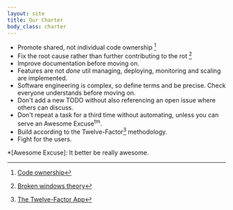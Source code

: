 ```yaml
---
layout: site
title: Our Charter
body_class: charter
---
```


* Promote shared, not individual code ownership [^1]
* Fix the root cause rather than further contributing to
the rot [^2]
* Improve documentation before moving on.
* Features are not *done* util managing, deploying, monitoring and scaling are implemented.
* Software engineering is complex, so define terms and be precise. Check everyone understands before moving on.
* Don't add a new TODO without also referencing an open issue where others can discuss.
* Don't repeat a task for a third time without automating, unless you can serve an Awesome Excuse<sup>tm</sup>.
* Build according to the Twelve-Factor[^3] methodology.
* Fight for the users.




[^1]: [Code ownership](https://code.facebook.com/posts/263824650408138/engineering-culture-series-code-ownership/ )
[^2]: [Broken windows theory](http://en.wikipedia.org/wiki/Broken_windows_theory)
[^3]: [The Twelve-Factor App](http://12factor.net/)

*[Awesome Excuse]: It better be really awesome.